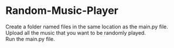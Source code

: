 # Random-Music-Player  
Create a folder named files in the same location as the main.py file.  
Upload all the music that you want to be randomly played.  
Run the main.py file.  
